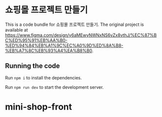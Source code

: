 
  # 쇼핑몰 프로젝트 만들기

  This is a code bundle for 쇼핑몰 프로젝트 만들기. The original project is available at https://www.figma.com/design/y6aMEwyNWNxNS6vZx8vthJ/%EC%87%BC%ED%95%91%EB%AA%B0-%ED%94%84%EB%A1%9C%EC%A0%9D%ED%8A%B8-%EB%A7%8C%EB%93%A4%EA%B8%B0.

  ## Running the code

  Run `npm i` to install the dependencies.

  Run `npm run dev` to start the development server.
  # mini-shop-front
